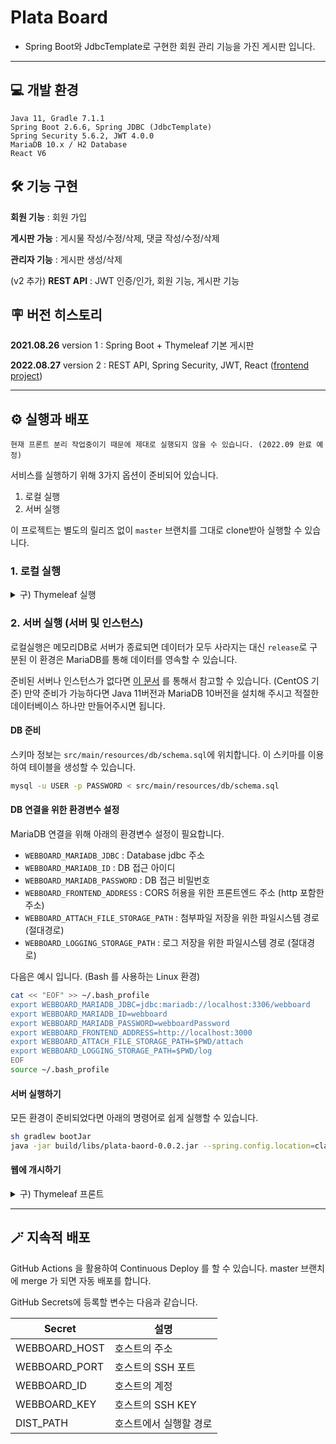 # Plata Board

- Spring Boot와 JdbcTemplate로 구현한 회원 관리 기능을 가진 게시판 입니다.

* * *

## 💻 개발 환경

```
Java 11, Gradle 7.1.1
Spring Boot 2.6.6, Spring JDBC (JdbcTemplate)
Spring Security 5.6.2, JWT 4.0.0
MariaDB 10.x / H2 Database
React V6
```

## 🛠️ 기능 구현

**회원 기능** : 회원 가입

**게시판 가능** : 게시물 작성/수정/삭제, 댓글 작성/수정/삭제

**관리자 기능** : 게시판 생성/삭제

(v2 추가) **REST API** : JWT 인증/인가, 회원 기능, 게시판 기능

## 🪧 버전 히스토리

**2021.08.26** version 1 : Spring Boot + Thymeleaf 기본 게시판

**2022.08.27** version 2 : REST API, Spring Security, JWT,
React ([frontend project](https://github.com/platanus-kr/plata-board-front))

<!--
## 💡 서비스 구조

작성중

## 🗃 DB 스키마 구조

작성중

## 🔥 개발 과정

- 프로젝트에 대한 제작 과정과 소개는 [이 문서](https://platanus.me/post/1592) 를 참고해 주세요.
-->

* * *

## ⚙️ 실행과 배포

```
현재 프론트 분리 작업중이기 때문에 제대로 실행되지 않을 수 있습니다. (2022.09 완료 예정)
```

서비스를 실행하기 위해 3가지 옵션이 준비되어 있습니다.

1. 로컬 실행
2. 서버 실행

이 프로젝트는 별도의 릴리즈 없이 `master` 브랜치를 그대로 clone받아 실행할 수 있습니다.

### 1. 로컬 실행

<details>
<summary> 구) Thymeleaf 실행</summary>


Java 11만 준비되어 있다면, 내장된 `gradlew`를 통해 아래와 같이 쉽게 로컬에서 실행할 수 있습니다.

- Linux/OS X

```bash
sh gradlew bootJar
java -jar build/libs/plata-board-0.0.2.jar
```

이후 다른 작업 없이 `http://localhost:8080`로 바로 접속 가능합니다. 기록한 데이터는 서버가 종료되면 모두 사라집니다. (H2 메모리 데이터베이스)

</details>

### 2. 서버 실행 (서버 및 인스턴스)

로컬실행은 메모리DB로 서버가 종료되면 데이터가 모두 사라지는 대신 `release`로 구분된 이 환경은 MariaDB를 통해 데이터를 영속할 수 있습니다.

준비된 서버나 인스턴스가 없다면 [이 문서](https://platanus.me/post/1586) 를 통해서 참고할 수 있습니다. (CentOS 기준) 만약 준비가 가능하다면 Java 11버전과 MariaDB
10버전을 설치해 주시고 적절한 데이터베이스 하나만 만들어주시면 됩니다.

#### DB 준비

스키마 정보는 `src/main/resources/db/schema.sql`에 위치합니다. 이 스키마를 이용하여 테이블을 생성할 수 있습니다.

```bash
mysql -u USER -p PASSWORD < src/main/resources/db/schema.sql
```

#### DB 연결을 위한 환경변수 설정

MariaDB 연결을 위해 아래의 환경변수 설정이 필요합니다.

- `WEBBOARD_MARIADB_JDBC` : Database jdbc 주소
- `WEBBOARD_MARIADB_ID` : DB 접근 아이디
- `WEBBOARD_MARIADB_PASSWORD` : DB 접근 비밀번호
- `WEBBOARD_FRONTEND_ADDRESS` : CORS 허용을 위한 프론트엔드 주소 (http 포함한 주소)
- `WEBBOARD_ATTACH_FILE_STORAGE_PATH` : 첨부파일 저장을 위한 파일시스템 경로 (절대경로)
- `WEBBOARD_LOGGING_STORAGE_PATH` : 로그 저장을 위한 파일시스템 경로 (절대경로)

다음은 예시 입니다. (Bash 를 사용하는 Linux 환경)

```bash
cat << "EOF" >> ~/.bash_profile
export WEBBOARD_MARIADB_JDBC=jdbc:mariadb://localhost:3306/webboard
export WEBBOARD_MARIADB_ID=webboard
export WEBBOARD_MARIADB_PASSWORD=webboardPassword
export WEBBOARD_FRONTEND_ADDRESS=http://localhost:3000
export WEBBOARD_ATTACH_FILE_STORAGE_PATH=$PWD/attach
export WEBBOARD_LOGGING_STORAGE_PATH=$PWD/log
EOF
source ~/.bash_profile
```

#### 서버 실행하기

모든 환경이 준비되었다면 아래의 명령어로 쉽게 실행할 수 있습니다.

```bash
sh gradlew bootJar
java -jar build/libs/plata-baord-0.0.2.jar --spring.config.location=classpath:/application.properties --spring.profiles.active=release
```

#### 웹에 개시하기

<details>
<summary>구) Thymeleaf 프론트</summary>

웹 게시판 서비스는 8080포트로 서버 로컬 실행 됩니다.

만약 도메인이나 80포트 또는 SSL 통신이 필요하다면 [이 문서](https://platanus.me/post/1590) 를 통해서 Reverse proxy 설정을 할 수 있습니다.
</details>


* * *

## 🪄 지속적 배포

GitHub Actions 을 활용하여 Continuous Deploy 를 할 수 있습니다. master 브랜치에 merge 가 되면 자동 배포를 합니다.

GitHub Secrets에 등록할 변수는 다음과 같습니다.

|Secret| 설명                  |
| --- |---------------------|
|WEBBOARD_HOST| 호스트의 주소             |
|WEBBOARD_PORT| 호스트의 SSH 포트         |
|WEBBOARD_ID| 호스트의 계정             |
|WEBBOARD_KEY| 호스트의 SSH KEY        |
|DIST_PATH| 호스트에서 실행할 경로        |